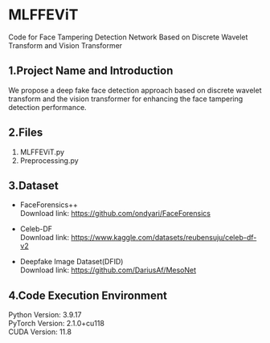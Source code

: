 # MLFFEViT
Code for Face Tampering Detection Network Based on Discrete Wavelet Transform and Vision Transformer
## 1.Project Name and Introduction
We propose a deep fake face detection approach based on discrete wavelet transform and the vision transformer for enhancing the face tampering detection performance.

## 2.Files
1. MLFFEViT.py
2. Preprocessing.py

## 3.Dataset
- FaceForensics++
<br> Download link: https://github.com/ondyari/FaceForensics
* Celeb-DF
<br> Download link: https://www.kaggle.com/datasets/reubensuju/celeb-df-v2
+ Deepfake Image Dataset(DFID)
<br> Download link: https://github.com/DariusAf/MesoNet 

## 4.Code Execution Environment
Python Version: 3.9.17
<br> PyTorch Version: 2.1.0+cu118
<br> CUDA Version: 11.8
